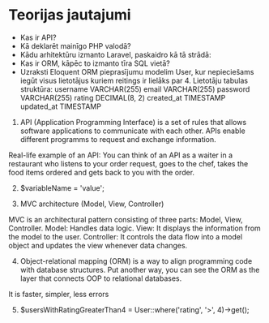 

# Teorijas jautajumi 

- Kas ir API?
- Kā deklarēt mainīgo PHP valodā?
- Kādu arhitektūru izmanto Laravel, paskaidro kā tā strādā:
- Kas ir ORM, kāpēc to izmanto tīra SQL vietā?
- Uzraksti Eloquent ORM pieprasījumu modelim User, kur nepieciešams iegūt visus lietotājus kuriem reitings ir lielāks par 4. Lietotāju tabulas struktūra:
    username VARCHAR(255)
    email VARCHAR(255)
    password VARCHAR(255)
    rating DECIMAL(8, 2)
    created_at TIMESTAMP
    updated_at TIMESTAMP

1. API (Application Programming Interface) is a set of rules that allows software applications to communicate with each other. APIs enable different programms to request and exchange information.

Real-life example of an API:
You can think of an API as a waiter in a restaurant who listens to your order request, goes to the chef, takes the food items ordered and gets back to you with the order.

2. $variableName = 'value';

3. MVC architecture (Model, View, Controller)

MVC is an architectural pattern consisting of three parts: Model, View, Controller. Model: Handles data logic. View: It displays the information from the model to the user. Controller: It controls the data flow into a model object and updates the view whenever data changes.

4. Object-relational mapping (ORM) is a way to align programming code with database structures.
Put another way, you can see the ORM as the layer that connects OOP to relational databases.

It is faster, simpler, less errors

5. $usersWithRatingGreaterThan4 = User::where('rating', '>', 4)->get();

